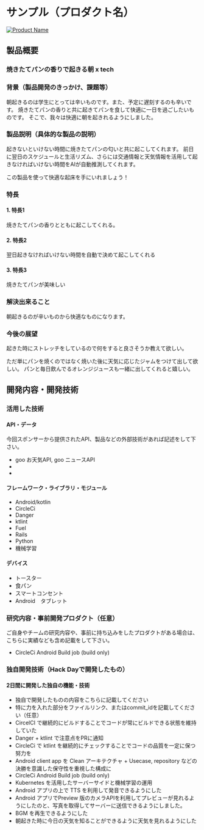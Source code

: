 # サンプル（プロダクト名）

[![Product Name](image.png)](https://www.youtube.com/watch?v=G5rULR53uMk)

## 製品概要
### 焼きたてパンの香りで起きる朝 x tech

### 背景（製品開発のきっかけ、課題等）
朝起きるのは学生にとっては辛いものです。また、予定に遅刻するのも辛いです。
焼きたてパンの香りと共に起きてパンを食して快適に一日を過ごしたいものです。
そこで、我々は快適に朝を起きれるようにしました。

### 製品説明（具体的な製品の説明）
起きないといけない時間に焼きたてパンの匂いと共に起こしてくれます。
前日に翌日のスケジュールと生活リズム、さらには交通情報と天気情報を活用して起きなければいけない時間をAIが自動推測してくれます。

この製品を使って快適な起床を手にいれましょう！

### 特長

#### 1. 特長1
焼きたてパンの香りとともに起こしてくれる。

#### 2. 特長2
翌日起きなければいけない時間を自動で決めて起こしてくれる

#### 3. 特長3
焼きたてパンが美味しい

### 解決出来ること
朝起きるのが辛いものから快適なものになります。

### 今後の展望
起きた時にストレッチをしているので何をすると良さそうか教えて欲しい。

ただ単にパンを焼くのではなく焼いた後に天気に応じたジャムをつけて出して欲しい。
パンと毎日飲んでるオレンジジュースも一緒に出してくれると嬉しい。

## 開発内容・開発技術
### 活用した技術
#### API・データ
今回スポンサーから提供されたAPI、製品などの外部技術があれば記述をして下さい。

* goo お天気API, goo ニュースAPI
* 
* 

#### フレームワーク・ライブラリ・モジュール
* Android/kotlin
* CircleCi
* Danger
* ktlint
* Fuel
* Rails
* Python
* 機械学習

#### デバイス
* トースター
* 食パン
* スマートコンセント
* Android　タブレット

### 研究内容・事前開発プロダクト（任意）
ご自身やチームの研究内容や、事前に持ち込みをしたプロダクトがある場合は、こちらに実績なども含め記載をして下さい。
* CircleCi Android Build job (build only)


### 独自開発技術（Hack Dayで開発したもの）
#### 2日間に開発した独自の機能・技術
* 独自で開発したものの内容をこちらに記載してください
* 特に力を入れた部分をファイルリンク、またはcommit_idを記載してください（任意）
* CircelCI で継続的にビルドすることでコードが常にビルドできる状態を維持していた
* Danger + ktlint で注意点をPRに通知
* CircleCi で ktlint を継続的にチェックすることでコードの品質を一定に保つ努力を
* Android client app を Clean アーキテクチャ + Usecase, repository などの決勝を意識した保守性を重視した構成に
* CircleCi Android Build job (build only) 
* Kubernetes を活用したサーバーサイドと機械学習の運用
* Android アプリの上で TTS を利用して発音できるようにした
* Android アプリでPreview 版のカメラAPIを利用してプレビューが見れるようにしたのと、写真を取得してサーバーに送信できるようにしました。
* BGM を再生できるようにした
* 朝起きた時に今日の天気を知ることができるように天気を見れるようにした
